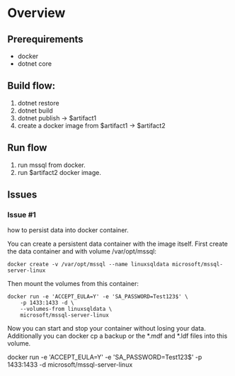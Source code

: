 # Overview

## Prerequirements
*   docker
*   dotnet core

## Build flow:
1. dotnet restore
2. dotnet build
3. dotnet publish -> $artifact1
4. create a docker image from $artifact1 -> $artifact2

## Run flow
1. run mssql from docker.
2. run $artifact2 docker image.

## Issues 

### Issue #1
how to persist data into docker container. 

You can create a persistent data container with the image itself.
First create the data container and with volume /var/opt/mssql:
```
docker create -v /var/opt/mssql --name linuxsqldata microsoft/mssql-server-linux
```

Then mount the volumes from this container:

```
docker run -e 'ACCEPT_EULA=Y' -e 'SA_PASSWORD=Test123$' \
    -p 1433:1433 -d \
    --volumes-from linuxsqldata \
    microsoft/mssql-server-linux
```
Now you can start and stop your container without losing your data. Additionally you can docker cp a backup or the *.mdf and *.ldf files into this volume.

docker run -e 'ACCEPT_EULA=Y' -e 'SA_PASSWORD=Test123$' -p 1433:1433 -d microsoft/mssql-server-linux
